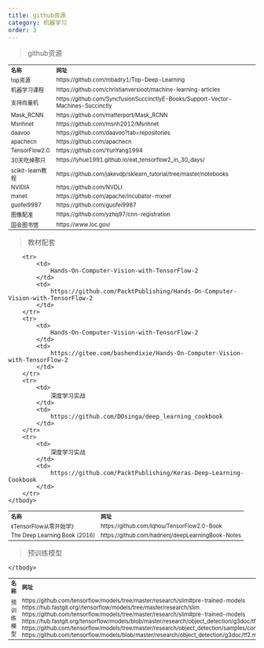 ```yaml
---
title: github资源
category: 机器学习
order: 3
---
```


> github资源
<table width="1033" style="font-size: 0.8em;">
	<tbody>
		<tr>
			<td>
				<strong>
					名称
				</strong>
			</td>
			<td>
				<strong>
					网址
				</strong>
			</td>
		</tr>
		<tr>
			<td>
				top资源
			</td>
			<td>
				https://github.com/mbadry1/Top-Deep-Learning
			</td>
		</tr>
		<tr>
			<td>
				机器学习课程
			</td>
			<td>
				https://github.com/christianversloot/machine-learning-articles
			</td>
		</tr>
		<tr>
			<td>
				支持向量机
			</td>
			<td>
				https://github.com/SyncfusionSuccinctlyE-Books/Support-Vector-Machines-Succinctly
			</td>
		</tr>
		<tr>
			<td>
				Mask_RCNN
			</td>
			<td>
				https://github.com/matterport/Mask_RCNN
			</td>
		</tr>
		<tr>
			<td>
				Msnhnet
			</td>
			<td>
				https://github.com/msnh2012/Msnhnet
			</td>
		</tr>
		<tr>
			<td>
				daavoo
			</td>
			<td>
				https://github.com/daavoo?tab=repositories
			</td>
		</tr>
		<tr>
			<td>
				apachecn
			</td>
			<td>
				https://github.com/apachecn
			</td>
		</tr>
		<tr>
			<td>
				 TensorFlow2.0
			</td>
			<td>
				https://github.com/YunYang1994
			</td>
		</tr>
		<tr>
			<td>
				30天吃掉那只
			</td>
			<td>
				https://lyhue1991.github.io/eat_tensorflow2_in_30_days/
			</td>
		</tr>
		<tr>
			<td>
				scikit-learn教程
			</td>
			<td>
				https://github.com/jakevdp/sklearn_tutorial/tree/master/notebooks
			</td>
		</tr>
		<tr>
			<td>
				NVIDIA
			</td>
			<td>
				https://github.com/NVDLI
			</td>
		</tr>
		<tr>
			<td>
				mxnet
			</td>
			<td>
				https://github.com/apache/incubator-mxnet
			</td>
		</tr>
		<tr>
			<td>
				guofei9987
			</td>
			<td>
				https://github.com/guofei9987
			</td>
		</tr>
		<tr>
			<td>
				图像配准
			</td>
			<td>
				https://github.com/yzhq97/cnn-registration
			</td>
		</tr>
		<tr>
			<td>
				国会图书馆
			</td>
			<td>
				https://www.loc.gov/
			</td>
		</tr>
	</tbody>
</table>


> 教材配套
<table width="1033" style="font-size: 0.8em;">
	<tbody>
		<tr>
			<td>
				<strong>
					名称
				</strong>
			</td>
			<td>
				<strong>
					网址
				</strong>
			</td>
		</tr>
		<tr>
			<td>
				《TensorFlow从零开始学》
			</td>
			<td>
				https://github.com/lqhou/TensorFlow2.0-Book
			</td>
		</tr>
		<tr>
			<td>
				The Deep Learning Book (2016)
			</td>
			<td>
				https://github.com/hadrienj/deepLearningBook-Notes
			</td>
		</tr>
		
		<tr>
			<td>
				Hands-On-Computer-Vision-with-TensorFlow-2
			</td>
			<td>
				https://github.com/PacktPublishing/Hands-On-Computer-Vision-with-TensorFlow-2
			</td>
		</tr>
		<tr>
			<td>
				Hands-On-Computer-Vision-with-TensorFlow-2
			</td>
			<td>
				https://gitee.com/bashendixie/Hands-On-Computer-Vision-with-TensorFlow-2
			</td>
		</tr>
		<tr>
			<td>
				深度学习实战
			</td>
			<td>
				https://github.com/DOsinga/deep_learning_cookbook
			</td>
		</tr>
		<tr>
			<td>
				深度学习实战
			</td>
			<td>
				https://github.com/PacktPublishing/Keras-Deep-Learning-Cookbook
			</td>
		</tr>
	</tbody>
</table>


> 预训练模型
<table width="1033" style="font-size: 0.8em;">
	<tbody>
		<tr>
			<td>
				<strong>
					名称
				</strong>
			</td>
			<td>
				<strong>
					网址
				</strong>
			</td>
		</tr>
		<tr>
			<td>
				预训练模型
			</td>
			<td>
				https://github.com/tensorflow/models/tree/master/research/slim#pre-trained-models<br/>
				https://hub.fastgit.org//tensorflow/models/tree/master/research/slim<br/>
				https://github.com/tensorflow/models/tree/master/research/slim#pre-trained-models<br/>
				https://hub.fastgit.org/tensorflow/models/blob/master/research/object_detection/g3doc/tf2_detection_zoo.md<br/>
				https://github.com/tensorflow/models/tree/master/research/object_detection/samples/configs<br/>
				https://github.com/tensorflow/models/blob/master/research/object_detection/g3doc/tf2.md
			</td>
		</tr>
		
	</tbody>
</table>



